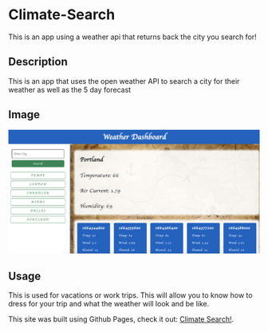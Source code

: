 # Climate-Search

This is an app using a weather api that returns back the city you search for!

## Description

This is an app that uses the open weather API to search a city for their weather as well as the 5 day forecast

## Image

![This is an image of the landing page of The Climate Search](./assets/images/weatherD.png)

## Usage

This is used for vacations or work trips. This will allow you to know how to dress for your trip and what the weather will look and be like.

This site was built using Github Pages, check it out: [Climate Search!](https://dorntrevor7.github.io/Climate-Search/).
